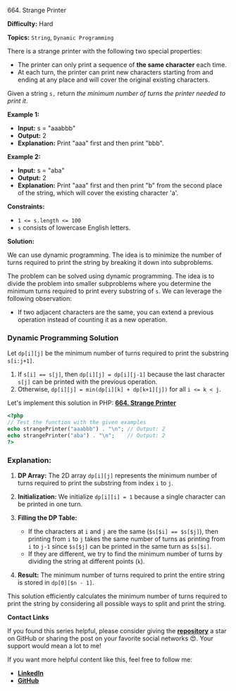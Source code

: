 664\. Strange Printer

**Difficulty:** Hard

**Topics:** `String`, `Dynamic Programming`

There is a strange printer with the following two special properties:

- The printer can only print a sequence of **the same character** each time.
- At each turn, the printer can print new characters starting from and ending at any place and will cover the original existing characters.

Given a string `s,` return _the minimum number of turns the printer needed to print it_.

**Example 1:**

- **Input:** s = "aaabbb"
- **Output:** 2
- **Explanation:** Print "aaa" first and then print "bbb".

**Example 2:**

- **Input:** s = "aba"
- **Output:** 2
- **Explanation:** Print "aaa" first and then print "b" from the second place of the string, which will cover the existing character 'a'.

**Constraints:**

- <code>1 <= s.length <= 100</code>
- `s` consists of lowercase English letters.


**Solution:**

We can use dynamic programming. The idea is to minimize the number of turns required to print the string by breaking it down into subproblems.

The problem can be solved using dynamic programming. The idea is to divide the problem into smaller subproblems where you determine the minimum turns required to print every substring of `s`. We can leverage the following observation:

- If two adjacent characters are the same, you can extend a previous operation instead of counting it as a new operation.

### Dynamic Programming Solution

Let `dp[i][j]` be the minimum number of turns required to print the substring `s[i:j+1]`.

1. If `s[i] == s[j]`, then `dp[i][j] = dp[i][j-1]` because the last character `s[j]` can be printed with the previous operation.
2. Otherwise, `dp[i][j] = min(dp[i][k] + dp[k+1][j])` for all `i <= k < j`.


Let's implement this solution in PHP: **[664. Strange Printer](https://github.com/mah-shamim/leet-code-in-php/tree/main/algorithms/000664-strange-printer/solution.php)**

```php
<?php
// Test the function with the given examples
echo strangePrinter("aaabbb") . "\n"; // Output: 2
echo strangePrinter("aba") . "\n";    // Output: 2
?>
```

### Explanation:

1. **DP Array:** The 2D array `dp[i][j]` represents the minimum number of turns required to print the substring from index `i` to `j`.

2. **Initialization:** We initialize `dp[i][i] = 1` because a single character can be printed in one turn.

3. **Filling the DP Table:**
   - If the characters at `i` and `j` are the same (`$s[$i] == $s[$j]`), then printing from `i` to `j` takes the same number of turns as printing from `i` to `j-1` since `$s[$j]` can be printed in the same turn as `$s[$i]`.
   - If they are different, we try to find the minimum number of turns by dividing the string at different points (`k`).

4. **Result:** The minimum number of turns required to print the entire string is stored in `dp[0][$n - 1]`.

This solution efficiently calculates the minimum number of turns required to print the string by considering all possible ways to split and print the string.

**Contact Links**

If you found this series helpful, please consider giving the **[repository](https://github.com/mah-shamim/leet-code-in-php)** a star on GitHub or sharing the post on your favorite social networks 😍. Your support would mean a lot to me!

If you want more helpful content like this, feel free to follow me:

- **[LinkedIn](https://www.linkedin.com/in/arifulhaque/)**
- **[GitHub](https://github.com/mah-shamim)**

